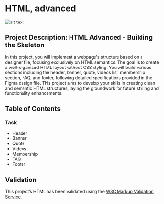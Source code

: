 #  HTML, advanced
![alt text](html_advanced/image/htmlicon.jpeg)

## Project Description: HTML Advanced - Building the Skeleton

In this project, you will implement a webpage's structure based on a designer file, focusing exclusively on HTML semantics. The goal is to create a well-organized HTML layout without CSS styling. You will build various sections including the header, banner, quote, videos list, membership section, FAQ, and footer, following detailed specifications provided in the Figma design file. This project aims to develop your skills in creating clean and semantic HTML structures, laying the groundwork for future styling and functionality enhancements.

## Table of Contents
### Task

- Header
- Banner
- Quote 
- Videos
- Membership
- FAQ
- Footer

## Validation

This project’s HTML has been validated using the [W3C Markup Validation Service](https://validator.w3.org).

